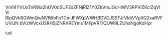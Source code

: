 Vm14YVUxTnRWa2hUV0dSUFZsZFNjRlZ1Y0ZkVmJGcHlWV3RPVlZKclZqVlVi
RlpQVkRGWmQwNVlWbFpTCmJFWXpWWHBDVDJSSFJrVldiVVpXQ2xaRVFUVlJN
bVIzWVcxU2RHSjZNRXREYms1MFpVRTlQUW9LZUhsNgoKdHpr

iud